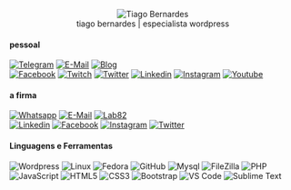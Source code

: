 <!--
**tiagobernard/tiagobernard** is a ✨ _special_ ✨ repository because its `README.md` (this file) appears on your GitHub profile.

Here are some ideas to get you started:

- 🔭 I’m currently working on ...
- 🌱 I’m currently learning ...
- 👯 I’m looking to collaborate on ...
- 🤔 I’m looking for help with ...
- 💬 Ask me about ...
- 📫 How to reach me: ...
- 😄 Pronouns: ...
- ⚡ Fun fact: ...
-->

<p align="center">
  <img src="https://www.tiagobernardes.com.br/wp-content/uploads/2019/09/logo-tiago-bernardes-especialista-wordpress.png" align="center" alt="Tiago Bernardes" /><br/> tiago bernardes | especialista wordpress
</p>

#### pessoal
[![Telegram](https://img.shields.io/badge/-telegram-26a5e4?style=flat&logo=telegram&logoColor=white&link=https://t.me/tiagobernard)](https://t.me/tiagobernard)
[![E-Mail](https://img.shields.io/badge/-email-005ff9?style=flat&logo=mail.ru&logoColor=white&link=mailto:tiago@tiagobernardes.com.br)](mailto:tiago@tiagobernardes.com.br)
[![Blog](https://img.shields.io/badge/-tiagobernardes.com.br-3f729b?style=flat&logo=LiveChat&logoColor=white&link=https://tiagobernardes.com.br)](https://tiagobernardes.com.br)<br />
[![Facebook](https://img.shields.io/badge/-facebook-1877F2?style=flat&logo=Facebook&logoColor=white&link=https://www.facebook.com/tiagobernard.dev)](https://www.facebook.com/tiagobernard.dev)
[![Twitch](https://img.shields.io/badge/-twitch-9146ff?style=flat&logo=Twitch&logoColor=white&link=https://www.twitch.tv/tiagobernards)](https://www.twitch.tv/tiagobernards)
[![Twitter](https://img.shields.io/badge/-twitter-1DA1F2?style=flat&logo=Twitter&logoColor=white&link=https://twitter.com/tiagobernard)](https://twitter.com/tiagobernard)
[![Linkedin](https://img.shields.io/badge/-linkedin-0a66c2?style=flat&logo=Linkedin&logoColor=white&link=https://linkedin.com/in/tiagobernard)](https://linkedin.com/in/tiagobernard)
[![Instagram](https://img.shields.io/badge/-instagram-e4405f?style=flat&logo=Instagram&logoColor=white&link=https://instagram.com/tiagobernard)](https://instagram.com/tiagobernard)
[![Youtube](https://img.shields.io/badge/-youtube-E60012?style=flat&labelColor=ff0000&logo=youtube&logoColor=white&link=https://youtube.com/tiagobernards)](https://youtube.com/tiagobernards)

#### a firma
[![Whatsapp](https://img.shields.io/badge/-whatsapp-128C7E?style=flat&logo=whatsapp&logoColor=white&link=http://bit.ly/WhatsAppLab82)](mailto:tiago@tiagobernardes.com.br)
[![E-Mail](https://img.shields.io/badge/-falecom@lab82.dev-005ff9?style=flat&logo=mail.ru&logoColor=white&link=mailto:tiago@tiagobernardes.com.br)](mailto:tiago@tiagobernardes.com.br)
[![Lab82](https://img.shields.io/badge/-lab82.dev-3f729b?style=flat&logo=rss&logoColor=white&link=http://bit.ly/WhatsAppLab82)](https://lab82.dev)<br/>
[![Linkedin](https://img.shields.io/badge/-agencialab82-0a66c2?style=flat&logo=Linkedin&logoColor=white&link=https://linkedin.com/company/agencialab82)](https://linkedin.com/company/agencialab82)
[![Facebook](https://img.shields.io/badge/-@lab82.dev-1877F2?style=flat&logo=Facebook&logoColor=white&link=https://www.facebook.com/lab82.dev)](https://www.facebook.com/lab82.dev)
[![Instagram](https://img.shields.io/badge/-@lab82.dev-e4405f?style=flat&logo=Instagram&logoColor=white&link=https://instagram.com/lab82.dev)](https://instagram.com/lab82.dev)
[![Twitter](https://img.shields.io/badge/-@Lab82Dev-1DA1F2?style=flat&logo=Twitter&logoColor=white&link=https://twitter.com/Lab82Dev)](https://twitter.com/Lab82Dev)

#### Linguagens e Ferramentas
![Wordpress](http://img.shields.io/badge/-Wordpress-21759B?style=flat-square&logo=wordpress&logoColor=ffffff)
![Linux](http://img.shields.io/badge/-Linux-fcc624?style=flat-square&logo=linux&logoColor=333)
![Fedora](http://img.shields.io/badge/-Fedora-294172?style=flat-square&logo=fedora&logoColor=fff)
![GitHub](https://img.shields.io/badge/-GitHub-181717?style=flat-square&logo=github&logoColor=fff)
![Mysql](https://img.shields.io/badge/-Mysql-4479A1?style=flat-square&logo=mysql&logoColor=ffffff)
![FileZilla](http://img.shields.io/badge/-FileZilla-BF0000?style=flat-square&logo=filezilla&logoColor=fff)
![PHP](http://img.shields.io/badge/-PHP-3776AB?style=flat-square&logo=php&logoColor=ffffff)
![JavaScript](https://img.shields.io/badge/-JavaScript-F7DF1E?style=flat-square&logo=javascript&logoColor=000000&labelColor=F7DF1E&color=F7DF1E)
![HTML5](https://img.shields.io/badge/-HTML5-E34F26?style=flat-square&logo=html5&logoColor=ffffff)
![CSS3](https://img.shields.io/badge/-CSS3-%231572B6?style=flat-square&logo=css3)
![Bootstrap](https://img.shields.io/badge/-Bootstrap-563D7C?style=flat-square&logo=Bootstrap&logoColor=fff)
![VS Code](http://img.shields.io/badge/-VS%20Code-007ACC?style=flat-square&logo=visual-studio-code&logoColor=ffffff)
![Sublime Text](http://img.shields.io/badge/-Sublime%20Text-ED8B0B?style=flat-square&logo=sublime-text&logoColor=fff)

<!-- [tiagobernardes.com.br](https://tiagobernardes.com.br/) | [lab82.dev](https://lab82.dev/) -->
